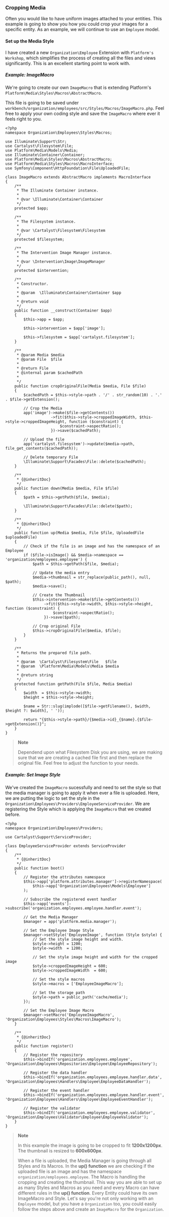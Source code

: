 ### Cropping Media
Often you would like to have uniform images attached to your entities. This example is going to show you how you could crop your images for a specific entity. As an example, we will continue to use an `Employee` model.

#### Set up the Media Style
I have created a new `Organization\Employee` Extension with `Platform's Workshop`, which simplifies the process of creating all the files and views significantly. This is an excellent starting point to work with.

##### Example: ImageMacro
We're going to create our own `ImageMacro` that is extending Platform's `Platform\Media\Styles\Macros\AbstractMacro`.

This file is going to be saved under `workbench/organization/employees/src/Styles/Macros/ImageMacro.php`. Feel free to apply your own coding style and save the `ImageMacro` where ever it feels right to you.

```
<?php
namespace Organization\Employees\Styles\Macros;

use Illuminate\Support\Str;
use Cartalyst\Filesystem\File;
use Platform\Media\Models\Media;
use Illuminate\Container\Container;
use Platform\Media\Styles\Macros\AbstractMacro;
use Platform\Media\Styles\Macros\MacroInterface;
use Symfony\Component\HttpFoundation\File\UploadedFile;

class ImageMacro extends AbstractMacro implements MacroInterface
{
    /**
     * The Illuminate Container instance.
     *
     * @var \Illuminate\Container\Container
     */
    protected $app;

    /**
     * The Filesystem instance.
     *
     * @var \Cartalyst\Filesystem\Filesystem
     */
    protected $filesystem;

    /**
     * The Intervention Image Manager instance.
     *
     * @var \Intervention\Image\ImageManager
     */
    protected $intervention;

    /**
     * Constructor.
     *
     * @param  \Illuminate\Container\Container $app
     *
     * @return void
     */
    public function __construct(Container $app)
    {
        $this->app = $app;

        $this->intervention = $app['image'];

        $this->filesystem = $app['cartalyst.filesystem'];
    }

    /**
     * @param Media $media
     * @param File  $file
     *
     * @return File
     * @internal param $cachedPath
     *
     */
    public function cropOriginalFile(Media $media, File $file)
    {
        $cachedPath = $this->style->path . '/' . str_random(10) . '.' . $file->getExtension();

        // Crop the Media
        app('image')->make($file->getContents())
                    ->fit($this->style->croppedImageWidth, $this->style->croppedImageHeight, function ($constraint) {
                        $constraint->aspectRatio();
                    })->save($cachedPath);

        // Upload the file
        app('cartalyst.filesystem')->update($media->path, file_get_contents($cachedPath));

        // Delete temporary File
        \Illuminate\Support\Facades\File::delete($cachedPath);
    }

    /**
     * {@inheritDoc}
     */
    public function down(Media $media, File $file)
    {
        $path = $this->getPath($file, $media);

        \Illuminate\Support\Facades\File::delete($path);
    }

    /**
     * {@inheritDoc}
     */
    public function up(Media $media, File $file, UploadedFile $uploadedFile)
    {
        // Check if the file is an image and has the namespace of an Employee
        if ($file->isImage() && $media->namespace == 'organization/employees.employee') {
            $path = $this->getPath($file, $media);

            // Update the media entry
            $media->thumbnail = str_replace(public_path(), null, $path);
            $media->save();

            // Create the Thumbnail
            $this->intervention->make($file->getContents())
                 ->fit($this->style->width, $this->style->height, function ($constraint) {
                     $constraint->aspectRatio();
                 })->save($path);

            // Crop original File
            $this->cropOriginalFile($media, $file);
        }
    }

    /**
     * Returns the prepared file path.
     *
     * @param  \Cartalyst\Filesystem\File   $file
     * @param  \Platform\Media\Models\Media $media
     *
     * @return string
     */
    protected function getPath(File $file, Media $media)
    {
        $width  = $this->style->width;
        $height = $this->style->height;

        $name = Str::slug(implode([$file->getFilename(), $width, $height ?: $width], ' '));

        return "{$this->style->path}/{$media->id}_{$name}.{$file->getExtension()}";
    }
}
```

> **Note**
>
> Dependend upon what Filesystem Disk you are using, we are making sure that we are creating a cached file first and then replace the original file. Feel free to adjust the function to your needs.
>

##### Example: Set Image Style
We've created the `ImageMacro` sucessfully and need to set the style so that the media manager is going to apply it when ever a file is uploaded. Here, we are putting the logic to set the style in the `Organization\Employees\Providers\EmployeeServiceProvider`. We are registering the Style which is applying the `ImageMacro` that we created before.

```
<?php
namespace Organization\Employees\Providers;

use Cartalyst\Support\ServiceProvider;

class EmployeeServiceProvider extends ServiceProvider
{
    /**
     * {@inheritDoc}
     */
    public function boot()
    {
        // Register the attributes namespace
        $this->app['platform.attributes.manager']->registerNamespace(
            $this->app['Organization\Employees\Models\Employee']
        );

        // Subscribe the registered event handler
        $this->app['events']->subscribe('organization.employees.employee.handler.event');

        // Get the Media Manager
        $manager = app('platform.media.manager');

        // Set the Employee Image Style
        $manager->setStyle('EmployeeImage', function (Style $style) {
            // Set the style image height and width.
            $style->height = 1200;
            $style->width  = 1200;

            // Set the style image height and width for the cropped image
            $style->croppedImageHeight = 600;
            $style->croppedImageWidth  = 600;

            // Set the style macros
            $style->macros = ['EmployeeImageMacro'];

            // Set the storage path
            $style->path = public_path('cache/media');
        });

        // Set the Employee Image Macro
        $manager->setMacro('EmployeeImageMacro', 'Organization\Employees\Styles\Macros\ImageMacro');
    }

    /**
     * {@inheritDoc}
     */
    public function register()
    {
        // Register the repository
        $this->bindIf('organization.employees.employee', 'Organization\Employees\Repositories\Employee\EmployeeRepository');

        // Register the data handler
        $this->bindIf('organization.employees.employee.handler.data', 'Organization\Employees\Handlers\Employee\EmployeeDataHandler');

        // Register the event handler
        $this->bindIf('organization.employees.employee.handler.event', 'Organization\Employees\Handlers\Employee\EmployeeEventHandler');

        // Register the validator
        $this->bindIf('organization.employees.employee.validator', 'Organization\Employees\Validator\Employee\EmployeeValidator');
    }
}
```
> **Note**
>
> In this example the image is going to be cropped to fit **1200x1200px**. The thumbnail is resized to **600x600px**.
>
> When a file is uploaded, the Media Manager is going through all Styles and its  Macros. In the **up() function** we are checking if the uploaded file is an image and has the namespace `organization/employees.employee`. The Macro is handling the cropping and creating the thumbnail. This way you are able to set up as many Styles and Macros as you need and every Macro can have different rules in the **up() function**. Every Entity could have its own ImageMacro and Style. Let's say you're not only working with an `Employee` model, but you have a `Organization` too, you could easily follow the steps above and create an `ImageMacro` for the `Organization`.
